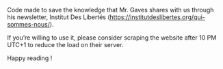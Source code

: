 Code made to save the knowledge that Mr. Gaves shares with us through his newsletter, Institut Des Libertés (https://institutdeslibertes.org/qui-sommes-nous/).

If you’re willing to use it, please consider scraping the website after 10 PM UTC+1 to reduce the load on their server.

Happy reading !
